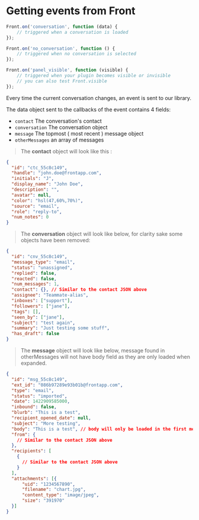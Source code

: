 # Getting events from Front

```javascript
Front.on('conversation', function (data) {
    // triggered when a conversation is loaded
});

Front.on('no_conversation', function () {
    // triggered when no conversation is selected
});

Front.on('panel_visible', function (visible) {
    // triggered when your plugin becomes visible or invisible
    // you can also test Front.visible
});
```

Every time the current conversation changes, an event is sent to our library.

The data object sent to the callbacks of the event contains 4 fields:

* `contact` The conversation's contact
* `conversation` The conversation object
* `message` The topmost ( most recent ) message object
* `otherMessages` an array of messages

> The **contact** object will look like this :

```json
{
  "id": "ctc_55c8c149",
  "handle": "john.doe@frontapp.com",
  "initials": "J",
  "display_name": "John Doe",
  "description": "",
  "avatar": null,
  "color": "hsl(47,60%,70%)",
  "source": "email",
  "role": "reply-to",
  "num_notes": 0
}
```

> The **conversation** object will look like below, for clarity sake some objects have been removed:

```json
{
  "id": "cnv_55c8c149",
  "message_type": "email",
  "status": "unassigned",
  "replied": false,
  "reacted": false,
  "num_messages": 1,
  "contact": {}, // Similar to the contact JSON above
  "assignee": "Teammate-alias",
  "inboxes": ["support"],
  "followers": ["jane"],
  "tags": [],
  "seen_by": ["jane"],
  "subject": "test again",
  "summary": "Just testing some stuff",
  "has_draft": false
}
```

> The **message** object will look like below, message found in otherMessages will not have body field as they are only loaded when expanded.

```json
{
  "id": "msg_55c8c149",
  "ext_id": "086b97289e93b01b@frontapp.com",
  "type": "email",
  "status": "imported",
  "date": 1422909585000,
  "inbound": false,
  "blurb": "This is a test",
  "recipient_opened_date": null,
  "subject": "More testing",
  "body": "This is a test", // body will only be loaded in the first message
  "from": {
    // Similar to the contact JSON above
  },
  "recipients": [
    {
      // Similar to the contact JSON above
    }
  ],
  "attachments": [{
      "uid": "1234567890",
      "filename": "chart.jpg",
      "content_type": "image/jpeg",
      "size": "391970"
  }] 
}
```
